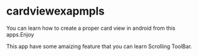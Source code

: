 # cardviewexapmpls
You can learn how to create a proper card view in android from this apps.Enjoy


This app have some amaizing feature that you can learn Scrolling ToolBar.
